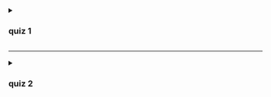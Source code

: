 <details>

   <summary><h3> quiz 1 </h3></summary>

   - ![](1-1.png)
   - ![](1-2.png)
   - ![](1-3.png)
   - ![](1-4.png)
   - ![](1-5.png)
   - ![](1-6.png)
   - ![](1-7.png)

</details>

___

<details>

   <summary><h3> quiz 2 </h3></summary>

- ![](2-1.png)
- ![](2-2.png)
- ![](2-3.png)
- ![](2-4.png)

</details>
